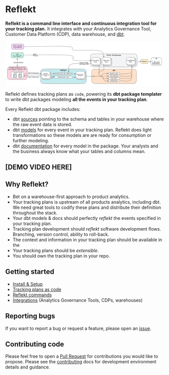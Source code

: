 <!--
SPDX-FileCopyrightText: 2022 Gregory Clunies <greg@reflekt-ci.com>

SPDX-License-Identifier: Apache-2.0
-->

# Reflekt
**Reflekt is a command line interface and continuous integration tool for your tracking plan.** It integrates with your Analytics Governance Tool, Customer Data Platform (CDP), data warehouse, and [dbt](https://www.getdbt.com/).

![reflekt-arch](/docs/reflekt_architecture.png)

Reflekt defines tracking plans as `code`, powering its **dbt package templater** to write dbt packages modeling **all the events in your tracking plan**.

Every Reflekt dbt package includes:
- dbt [sources](https://docs.getdbt.com/docs/building-a-dbt-project/using-sources) pointing to the schema and tables in your warehouse where the raw event data is stored.
- dbt [models](https://docs.getdbt.com/docs/building-a-dbt-project/building-models) for every event in your tracking plan. Reflekt does light transformations so these models are are ready for consumption or further modeling.
- dbt [documentation](https://docs.getdbt.com/docs/building-a-dbt-project/documentation) for every model in the package. Your analysts and the business always know what your tables and columns mean.
## [DEMO VIDEO HERE]

## Why Reflekt?
- Bet on a warehouse-first approach to product analytics.
- Your tracking plans is upstream of all products analytics, including dbt. We need great tools to codify these plans and distribute their definition throughout the stack.
- Your dbt models & docs should perfectly *reflekt* the events specified in your tracking plan.
- Tracking plan development should *reflekt* software development flows. Branching, version control, ability to roll-back.
- The context and information in your tracking plan should be available in the
- Your tracking plans should be *extensible*.
- You should own the tracking plan in your repo.

## Getting started
- [Install & Setup](docs/INSTALL-SETUP.md)
- [Tracking plans as code](docs/TRACKING-PLANS-AS-CODE.md)
- [Reflekt commands](docs/COMMANDS.md)
- [Integrations](docs/INTEGRATIONS.md) (Analytics Governance Tools, CDPs, warehouses)

## Reporting bugs
If you want to report a bug or request a feature, please open an [issue](https://github.com/GClunies/reflekt/issues).

## Contributing code
Please feel free to open a [Pull Request](https://github.com/GClunies/reflekt/pulls) for contributions you would like to propose. Please see the [contributing](docs/CONTRIBUTING-CODE.md) docs for development environment details and guidance.
